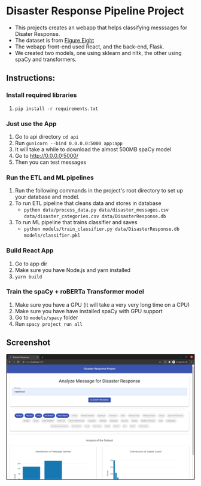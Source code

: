 # Disaster Response Pipeline Project

- This projects creates an webapp that helps classifying messsages for Disater Response.
- The dataset is from [Figure Eight](https://appen.com/datasets/combined-disaster-response-data/)
- The webapp front-end used React, and the back-end, Flask.
- We created two models, one using sklearn and nltk, the other using spaCy and transformers.

## Instructions:

### Install required libraries

1. `pip install -r requirements.txt`

### Just use the App

1. Go to api directory `cd api`
2. Run `gunicorn --bind 0.0.0.0:5000 app:app`
3. It will take a while to download the almost 500MB spaCy model
4. Go to http://0.0.0.0:5000/
5. Then you can test messages

### Run the ETL and ML pipelines

1. Run the following commands in the project's root directory to set up your database and model.
2. To run ETL pipeline that cleans data and stores in database
   - `python data/process_data.py data/disaster_messages.csv data/disaster_categories.csv data/DisasterResponse.db`
3. To run ML pipeline that trains classifier and saves
   - `python models/train_classifier.py data/DisasterResponse.db models/classifier.pkl`

### Build React App

1. Go to app dir
2. Make sure you have Node.js and yarn installed
3. `yarn build`

### Train the spaCy + roBERTa Transformer model

1. Make sure you have a GPU (it will take a very very long time on a CPU)
2. Make sure you have have installed spaCy with GPU support
3. Go to `models/spacy` folder
4. Run `spacy project run all`

## Screenshot

![WebApp](screenshots/disaster_response_1.png?raw=true)

